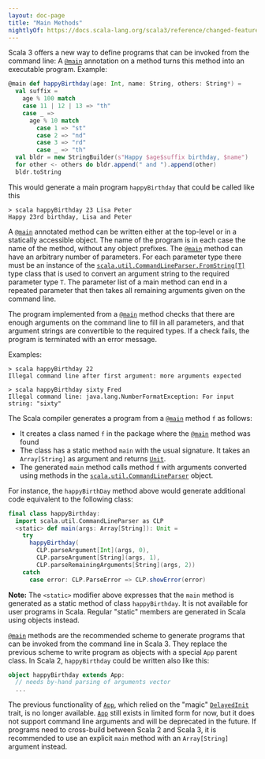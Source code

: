 ```yaml
---
layout: doc-page
title: "Main Methods"
nightlyOf: https://docs.scala-lang.org/scala3/reference/changed-features/main-functions.html
---
```


Scala 3 offers a new way to define programs that can be invoked from the command line:
A [`@main`](https://scala-lang.org/api/3.x/scala/main.html) annotation on a method turns this method into an executable program.
Example:

```scala
@main def happyBirthday(age: Int, name: String, others: String*) =
  val suffix =
    age % 100 match
    case 11 | 12 | 13 => "th"
    case _ =>
      age % 10 match
        case 1 => "st"
        case 2 => "nd"
        case 3 => "rd"
        case _ => "th"
  val bldr = new StringBuilder(s"Happy $age$suffix birthday, $name")
  for other <- others do bldr.append(" and ").append(other)
  bldr.toString
```

This would generate a main program `happyBirthday` that could be called like this

```
> scala happyBirthday 23 Lisa Peter
Happy 23rd birthday, Lisa and Peter
```

A [`@main`](https://scala-lang.org/api/3.x/scala/main.html) annotated method can be written either at the top-level or in a statically accessible object. The name of the program is in each case the name of the method, without any object prefixes. The [`@main`](https://scala-lang.org/api/3.x/scala/main.html) method can have an arbitrary number of parameters.
For each parameter type there must be an instance of the [`scala.util.CommandLineParser.FromString[T]`](https://scala-lang.org/api/3.x/scala/util/CommandLineParser$$FromString.html) type class that is used to convert an argument string to the required parameter type `T`.
The parameter list of a main method can end in a repeated parameter that then takes all remaining arguments given on the command line.

The program implemented from a [`@main`](https://scala-lang.org/api/3.x/scala/main.html) method checks that there are enough arguments on
the command line to fill in all parameters, and that argument strings are convertible to
the required types. If a check fails, the program is terminated with an error message.

Examples:

```
> scala happyBirthday 22
Illegal command line after first argument: more arguments expected

> scala happyBirthday sixty Fred
Illegal command line: java.lang.NumberFormatException: For input string: "sixty"
```

The Scala compiler generates a program from a [`@main`](https://scala-lang.org/api/3.x/scala/main.html) method `f` as follows:

 - It creates a class named `f` in the package where the [`@main`](https://scala-lang.org/api/3.x/scala/main.html) method was found
 - The class has a static method `main` with the usual signature. It takes an `Array[String]`
   as argument and returns [`Unit`](https://scala-lang.org/api/3.x/scala/Unit.html).
 - The generated `main` method calls method `f` with arguments converted using
   methods in the [`scala.util.CommandLineParser`](https://scala-lang.org/api/3.x/scala/util/CommandLineParser$.html) object.

For instance, the `happyBirthDay` method above would generate additional code equivalent to the following class:

```scala
final class happyBirthday:
  import scala.util.CommandLineParser as CLP
  <static> def main(args: Array[String]): Unit =
    try
      happyBirthday(
        CLP.parseArgument[Int](args, 0),
        CLP.parseArgument[String](args, 1),
        CLP.parseRemainingArguments[String](args, 2))
    catch
      case error: CLP.ParseError => CLP.showError(error)
```

**Note:** The `<static>` modifier above expresses that the `main` method is generated
as a static method of class `happyBirthday`. It is not available for user programs in Scala. Regular "static" members are generated in Scala using objects instead.

[`@main`](https://scala-lang.org/api/3.x/scala/main.html) methods are the recommended scheme to generate programs that can be invoked from the command line in Scala 3. They replace the previous scheme to write program as objects with a special `App` parent class. In Scala 2, `happyBirthday` could be written also like this:

```scala
object happyBirthday extends App:
  // needs by-hand parsing of arguments vector
  ...
```

The previous functionality of [`App`](https://www.scala-lang.org/api/3.x/scala/App.html), which relied on the "magic" [`DelayedInit`](../dropped-features/delayed-init.md) trait, is no longer available. [`App`](https://scala-lang.org/api/3.x/scala/App.html) still exists in limited form for now, but it does not support command line arguments and will be deprecated in the future. If programs need to cross-build
between Scala 2 and Scala 3, it is recommended to use an explicit `main` method with an `Array[String]` argument instead.

